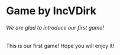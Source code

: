 # Game by IncVDirk
###### We are glad to introduce our first game!
This is our first game!
Hope you will enjoy it!
